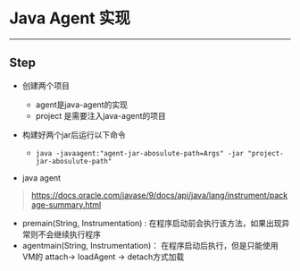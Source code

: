 # Java Agent 实现

---

## Step

- 创建两个项目
    - agent是java-agent的实现
    - project 是需要注入java-agent的项目

- 构建好两个jar后运行以下命令
    - `java -javaagent:"agent-jar-abosulute-path=Args" -jar "project-jar-abosulute-path"`

- java agent

> https://docs.oracle.com/javase/9/docs/api/java/lang/instrument/package-summary.html

- premain(String, Instrumentation) : 在程序启动前会执行该方法，如果出现异常则不会继续执行程序
- agentmain(String, Instrumentation)： 在程序启动后执行，但是只能使用VM的 attach-> loadAgent -> detach方式加载